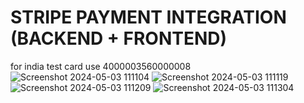 # STRIPE PAYMENT INTEGRATION (BACKEND + FRONTEND)
for india test card use 4000003560000008
![Screenshot 2024-05-03 111104](https://github.com/pnkjxmwl/Stripe-Payment-Integration/assets/81282394/ef6159d4-47ab-474b-985a-79c17af8add0)
![Screenshot 2024-05-03 111119](https://github.com/pnkjxmwl/Stripe-Payment-Integration/assets/81282394/52357da1-696a-438f-bb90-62219de058f4)
![Screenshot 2024-05-03 111209](https://github.com/pnkjxmwl/Stripe-Payment-Integration/assets/81282394/94682030-3186-4cd6-84a5-d96a274ab60a)
![Screenshot 2024-05-03 111304](https://github.com/pnkjxmwl/Stripe-Payment-Integration/assets/81282394/739a1b33-a193-43bb-9256-4388a2b1b1d1)
